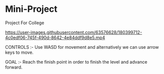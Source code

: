 # Mini-Project
 Project For College




https://user-images.githubusercontent.com/63576628/180399712-4c0edf06-745f-490d-8642-4e84ddf9d8e5.mp4



CONTROLS :- 
Use WASD for movement and alternatively we can use arrow keys to move.

GOAL :- 
Reach the finish point in order to finish the level and advance forward.
